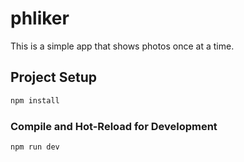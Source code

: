 # phliker

This is a simple app that shows photos once at a time.
## Project Setup

```sh
npm install
```

### Compile and Hot-Reload for Development

```sh
npm run dev
```
